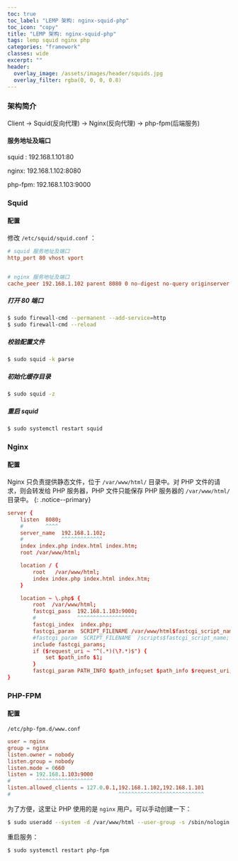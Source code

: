 ```yaml
---
toc: true
toc_label: "LEMP 架构: nginx-squid-php"
toc_icon: "copy"
title: "LEMP 架构: nginx-squid-php"
tags: lemp squid nginx php
categories: "framework"
classes: wide
excerpt: ""
header:
  overlay_image: /assets/images/header/squids.jpg
  overlay_filter: rgba(0, 0, 0, 0.8)
---
```








### 架构简介

Client -> Squid(反向代理) -> Nginx(反向代理) -> php-fpm(后端服务)


#### 服务地址及端口

squid : 192.168.1.101:80

nginx: 192.168.1.102:8080

php-fpm: 192.168.1.103:9000






### Squid



#### 配置

修改 `/etc/squid/squid.conf` ：

```conf
# squid 服务地址及端口
http_port 80 vhost vport


# nginx 服务地址及端口
cache_peer 192.168.1.102 parent 8080 0 no-digest no-query originserver
```


##### 打开 80 端口

```bash
$ sudo firewall-cmd --permanent --add-service=http
$ sudo firewall-cmd --reload
```


##### 校验配置文件

```bash
$ sudo squid -k parse
```


##### 初始化缓存目录

```bash
$ sudo squid -z
```


##### 重启 squid

```bash
$ sudo systemctl restart squid
```










### Nginx


#### 配置

Nginx 只负责提供静态文件，位于 `/var/www/html/` 目录中。对 PHP 文件的请求，则会转发给 PHP 服务器，PHP 文件只能保存 PHP 服务器的 `/var/www/html/` 目录中。
{: .notice--primary}

```conf
server {
	listen	8080;
    #       ^^^^
	server_name  192.168.1.102;
	#            ^^^^^^^^^^^^^
	index index.php index.html index.htm;
	root /var/www/html;

	location / {
		root   /var/www/html;
		index index.php index.html index.htm;
	}

	location ~ \.php$ {
		root  /var/www/html;
		fastcgi_pass  192.168.1.103:9000;
		#             ^^^^^^^^^^^^^^^^^^
		fastcgi_index  index.php;               
		fastcgi_param  SCRIPT_FILENAME /var/www/html$fastcgi_script_name;
		#fastcgi_param  SCRIPT_FILENAME  /scripts$fastcgi_script_name;
		include fastcgi_params;
		if ($request_uri ~ "^(.*)(\?.*)$") {
			set $path_info $1;
		}
		fastcgi_param PATH_INFO $path_info;set $path_info $request_uri;
}
```








### PHP-FPM


#### 配置

`/etc/php-fpm.d/www.conf`

```conf
user = nginx
group = nginx
listen.owner = nobody
listen.group = nobody
listen.mode = 0660
listen = 192.168.1.103:9000
#        ^^^^^^^^^^^^^^^^^^
listen.allowed_clients = 127.0.0.1,192.168.1.102,192.168.1.101
#                                  ^^^^^^^^^^^^^^^^^^^^^^^^^^^
```

为了方便，这里让 PHP 使用的是 `nginx` 用户。可以手动创建一下：

```bash
$ sudo useradd --system -d /var/www/html --user-group -s /sbin/nologin nginx
```

重启服务：

```bash
$ sudo systemctl restart php-fpm
```
